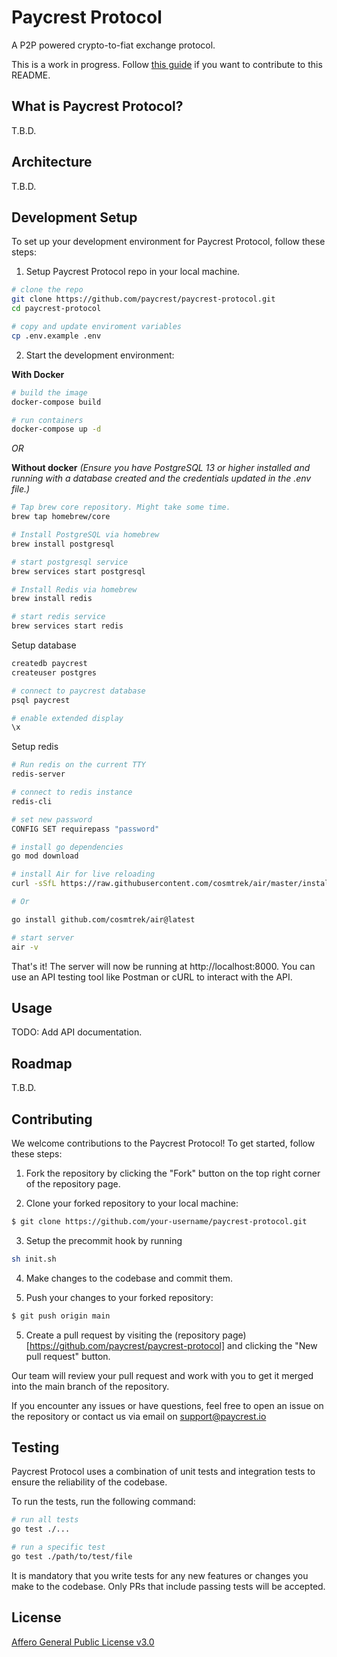# Paycrest Protocol
A P2P powered crypto-to-fiat exchange protocol.

This is a work in progress. Follow [this guide](https://www.freecodecamp.org/news/how-to-write-a-good-readme-file/) if you want to contribute to this README.

## What is Paycrest Protocol?
T.B.D.

## Architecture
T.B.D.

## Development Setup
To set up your development environment for Paycrest Protocol, follow these steps:

1. Setup Paycrest Protocol repo in your local machine.
```bash
# clone the repo
git clone https://github.com/paycrest/paycrest-protocol.git
cd paycrest-protocol

# copy and update enviroment variables
cp .env.example .env
```

2. Start the development environment:

**With Docker**
```bash
# build the image
docker-compose build

# run containers
docker-compose up -d
```

*OR*

**Without docker**
*(Ensure you have PostgreSQL 13 or higher installed and running with a database created and the credentials updated in the .env file.)*

```bash
# Tap brew core repository. Might take some time.
brew tap homebrew/core

# Install PostgreSQL via homebrew
brew install postgresql

# start postgresql service
brew services start postgresql

# Install Redis via homebrew
brew install redis

# start redis service
brew services start redis
```

Setup database

```bash
createdb paycrest
createuser postgres

# connect to paycrest database
psql paycrest

# enable extended display
\x

```

Setup redis

```bash
# Run redis on the current TTY
redis-server

# connect to redis instance
redis-cli

# set new password
CONFIG SET requirepass "password"
```

```bash
# install go dependencies
go mod download

# install Air for live reloading
curl -sSfL https://raw.githubusercontent.com/cosmtrek/air/master/install.sh | sh -s

# Or 

go install github.com/cosmtrek/air@latest

# start server
air -v
```

That's it! The server will now be running at http://localhost:8000. You can use an API testing tool like Postman or cURL to interact with the API.

## Usage
TODO: Add API documentation.

## Roadmap
T.B.D.

## Contributing
We welcome contributions to the Paycrest Protocol! To get started, follow these steps:

1. Fork the repository by clicking the "Fork" button on the top right corner of the repository page.

2. Clone your forked repository to your local machine:
```bash
$ git clone https://github.com/your-username/paycrest-protocol.git
```
3. Setup the precommit hook by running 
```bash
sh init.sh
```

4. Make changes to the codebase and commit them.

5. Push your changes to your forked repository:
```bash
$ git push origin main
```

5. Create a pull request by visiting the (repository page)[https://github.com/paycrest/paycrest-protocol] and clicking the "New pull request" button.

Our team will review your pull request and work with you to get it merged into the main branch of the repository. 

If you encounter any issues or have questions, feel free to open an issue on the repository or contact us via email on support@paycrest.io

## Testing
Paycrest Protocol uses a combination of unit tests and integration tests to ensure the reliability of the codebase.

To run the tests, run the following command:
```bash
# run all tests
go test ./...

# run a specific test
go test ./path/to/test/file
```

It is mandatory that you write tests for any new features or changes you make to the codebase. Only PRs that include passing tests will be accepted.

## License
[Affero General Public License v3.0](https://choosealicense.com/licenses/agpl-3.0/)
